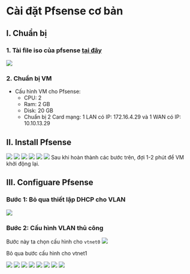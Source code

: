 # Cài đặt Pfsense cơ bản

## I. Chuẩn bị

### 1. Tài file iso của pfsense [tại đây](https://www.pfsense.org/download/)

<img src="../../../Images/Pfsense/Lab/1.png">

### 2. Chuẩn bị VM

- Cấu hình VM cho Pfsense:
  - CPU: 2
  - Ram: 2 GB
  - Disk: 20 GB
  - Chuẩn bị 2 Card mạng: 1 LAN có IP: 172.16.4.29 và 1 WAN có IP: 10.10.13.29

## II. Install Pfsense

<img src="../../../Images/Pfsense/Lab/2.png">

<img src="../../../Images/Pfsense/Lab/3.png">

<img src="../../../Images/Pfsense/Lab/4.png">

<img src="../../../Images/Pfsense/Lab/5.png">

<img src="../../../Images/Pfsense/Lab/6.png">

<img src="../../../Images/Pfsense/Lab/7.png">
Sau khi hoàn thành các bước trên, đợi 1-2 phút để VM khởi động lại.

## III. Configuare Pfsense
### Bước 1: Bỏ qua thiết lập DHCP cho VLAN

<img src="../../../Images/Pfsense/Lab/8.png">

### Bước 2: Cấu hình VLAN thủ công

Bước này ta chọn cấu hình cho `vtnet0`
<img src="../../../Images/Pfsense/Lab/9.png">

Bỏ qua bước cấu hình cho vtnet1 

<img src="../../../Images/Pfsense/Lab/10.png">

<img src="../../../Images/Pfsense/Lab/11.png">

<img src="../../../Images/Pfsense/Lab/12.png">
<img src="../../../Images/Pfsense/Lab/13.png">

<img src="../../../Images/Pfsense/Lab/14.png">
<img src="../../../Images/Pfsense/Lab/15.png">
<img src="../../../Images/Pfsense/Lab/16.png">
<img src="../../../Images/Pfsense/Lab/17.png">


